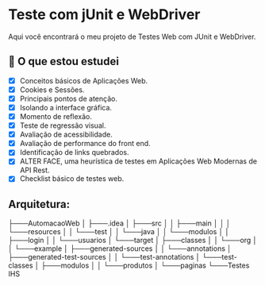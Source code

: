 # Teste com jUnit e WebDriver

Aqui você encontrará o meu projeto de Testes Web com JUnit e WebDriver. 

## 📌 O que estou estudei 
 
  - [x] Conceitos básicos de Aplicações Web.
  - [x] Cookies e Sessões.
  - [x] Principais pontos de atenção.
  - [x] Isolando a interface gráfica.
  - [x] Momento de reflexão.
  - [x] Teste de regressão visual.
  - [x] Avaliação de acessibilidade.
  - [x] Avaliação de performance do front end.
  - [x] Identificação de links quebrados.
  - [x] ALTER FACE, uma heurística de testes em Aplicações Web Modernas de API Rest.
  - [x] Checklist básico de testes web.

## Arquitetura:

├───AutomacaoWeb
│   ├───.idea
│   ├───src
│   │   ├───main
│   │   │   └───resources
│   │   └───test
│   │       └───java
│   │           └───modulos
│   │               ├───login
│   │               └───usuarios
│   └───target
│       ├───classes
│       │   └───org
│       │       └───example
│       ├───generated-sources
│       │   └───annotations
│       ├───generated-test-sources
│       │   └───test-annotations
│       └───test-classes
│           ├───modulos
│           │   └───produtos
│           └───paginas
└───Testes IHS
